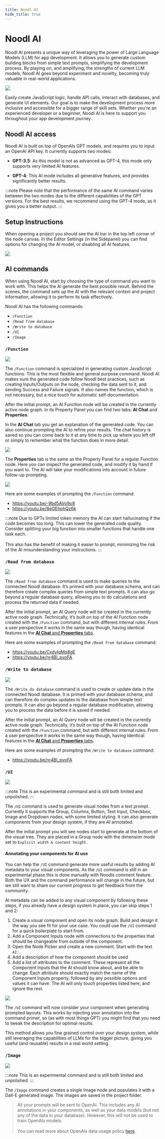 ```yaml
---
title: Noodl AI
hide_title: true
---
```


# Noodl AI

Noodl AI presents a unique way of leveraging the power of Large Language Models (LLM) for app development. It allows you to generate custom building blocks from simple text prompts, simplifying the development process. By playing on, and amplifying, the strengths of current LLM models, Noodl AI goes beyond experiment and novelty, becoming truly valuable in real-world applications.

<div className="ndl-image-with-background l">

![](/docs/getting-started/noodl-ai/cover.png)

</div>

Easily create JavaScript logic, handle API calls, interact with databases, and generate UI elements. Our goal is to make the development process more inclusive and accessible for a bigger range of skill sets. Whether you're an experienced developer or a beginner, Noodl AI is here to support you throughout your app development journey.

## Noodl AI access

Noodl AI is built on top of OpenAIs GPT models, and requires you to input an OpenAI API key. It currently supports two modes:

- **GPT-3.5**: As this model is not as advanced as GPT-4, this mode only supports very limited AI features.

- **GPT-4**: This AI mode includes all generative features, and provides significantly better results.

:::note
Please note that the performance of the same AI command varies between the two modes due to the different capabilities of the GPT versions. For the best results, we recommend using the GPT-4 mode, as it gives you a better output.
:::

## Setup Instructions

When opening a project you should see the AI bar in the top left corner of the node canvas. In the Editor Settings (in the Sidepanel) you can find options for changing the AI model, or disabling all AI features.

<div className="ndl-image-with-background l">

![](/docs/getting-started/noodl-ai/settings.png)

</div>

## AI commands

When using Noodl AI, start by choosing the type of command you want to work with. This helps the AI generate the best possible result. Behind the scenes, the command sets up the AI with the relevant context and project information, allowing it to perform its task effectively.

Noodl AI has the following commands:

- `/Function`
- `/Read from database`
- `/Write to database`
- `/UI`
- `/Image`

### `/Function`

<div className="ndl-image-with-background">

![](/docs/getting-started/noodl-ai/function.png)

</div>

The `/Function` command is specialized in generating custom JavaScript functions. This is the most flexible and general purpose command. Noodl AI makes sure the generated code follow Noodl best practices, such as creating Inputs/Outputs on the node, checking the data sent to it, and sending Success and Failure signals. It also names the function, which is not necessary, but a nice touch for automatic self-documentation.

After the initial prompt, an AI Function node will be created in the currently active node graph. In its Property Panel you can find two tabs: **AI Chat** and **Properties**.

In the **AI Chat** tab you get an explanation of the generated code. You can also continue prompting the AI to refine your results. The chat history is saved so you can come back to it at any time to pick up where you left off or simply to remember what the function does in more detail.

<div className="ndl-image-with-background">

![](/docs/getting-started/noodl-ai/function-chat-panel.png)

</div>

The **Properties** tab is the same as the Property Panel for a regular Function node. Here you can inspect the generated code, and modify it by hand if you want to. The AI will take your modifications into account in future follow-up prompting.

<div className="ndl-image-with-background l">

![](/docs/getting-started/noodl-ai/function-properties-panel.png)

</div>

Here are some examples of prompting the `/Function` command:

- https://youtu.be/-9bd5AVo9o8
- https://youtu.be/8eOEhphQz6k

:::note
Due to GPTs limited token memory the AI can start hallucinating if the code becomes too long. This can lower the generated code quality. Consider splitting your big function into smaller functions that handle one task each. <br/><br/>
This also has the benefit of making it easier to prompt, minimizing the risk of the AI misunderstanding your instructions.
:::

### `/Read from database`

<div className="ndl-image-with-background">

![](/docs/getting-started/noodl-ai/read-db.png)

</div>

The `/Read from database` command is used to make queries to the connected Noodl database. It’s primed with your database schema, and can therefore create complex queries from simple text prompts. It can also go beyond a regular database query, allowing you to do calculations and process the returned data if needed.

After the initial prompt, an AI Query node will be created in the currently active node graph. Technically, it’s built on top of the AI Function node created with the `/Function` command, but with different internal rules. From a user perspective it works in the same way though, having identical features in the [**AI Chat** and **Properties** tabs](#function).

Here are some examples of prompting the `/Read from database` command:

- https://youtu.be/CxdyIqMq8gE
- https://youtu.be/nr4BI_pvoFA

### `/Write to database`

<div className="ndl-image-with-background">

![](/docs/getting-started/noodl-ai/write-db.png)

</div>

The `/Write do database` command is used to create or update data in the connected Noodl database. It is primed with your database schema, and can therefore do complex updates to the database from simple text prompts. It can also go beyond a regular database modification, allowing you to process the data before it is saved if needed.

After the initial prompt, an AI Query node will be created in the currently active node graph. Technically, it’s built on top of the AI Function node created with the `/Function` command, but with different internal rules. From a user perspective it works in the same way though, having identical features in the [**AI Chat** and **Properties** tabs](#function).

Here are some examples of prompting the `/Write to database` command:

- https://youtu.be/nr4BI_pvoFA

### `/UI`

<div className="ndl-image-with-background l">

![](/docs/getting-started/noodl-ai/ui-command.png)

</div>

:::note
This is an experimental command and is still both limited and unpolished.
:::

The `/UI` command is used to generate visual nodes from a text prompt. Currently it supports the Group, Columns, Button, Text Input, Checkbox, Image and Dropdown nodes, with some limited styling. It can also generate components from your design system, if they are AI annotated.

After the initial prompt you will see nodes start to generate at the bottom of the visual tree. They are placed in a Group node with the dimension mode set to `Explicit width & content height`.

#### Annotating your components for AI use

You can help the `/UI` command generate more useful results by adding AI metadata to your visual components. As the `/UI` command is still in an experimental phase this is done manually with Noodls comment feature. Both the UX and the command performance will change in the future, but we still want to share our current progress to get feedback from the community.

AI metadata can be added to any visual component by following these steps, if you already have a design system in place, you can skip steps 1 and 2:

1. Create a visual component and open its node graph. Build and design it the way you see fit for your use case. You could use the `/UI` command for a quick boilerplate to start from.
2. Add a Component Inputs node with connections to the properties that should be changeable from outside of the component.
3. Open the Node Picker and create a new comment. Start with the text `AI:`.
4. Add a description of how the component should be used
5. Add a list of attributes to the comment. These represent all the Component Inputs that the AI should know about, and be able to change. Each attribute should exactly match the name of the Component Inputs property, followed by any possible options and values it can have. The AI will only touch properties listed here, and ignore the rest.

<div className="ndl-image-with-background xl">

![](/docs/getting-started/noodl-ai/annotation.png)

</div>

The `/UI` command will now consider your component when generating prompted layouts. This works by injecting your annotation into the command primer, so (as with most things GPT) you might find that you need to tweak the description for optimal results.

This method allows you fine grained control over your design system, while still leveraging the capabilities of LLMs for the bigger picture, giving you useful (and reusable) results in a real world setting.

### `/Image`

<div className="ndl-image-with-background l">

![](/docs/getting-started/noodl-ai/image-command.png)

</div>

:::note
This is an experimental command and is still both limited and unpolished.
:::

The `/Image` command creates a single Image node and populates it with a Dall-E generated image. The images are saved in the project folder.

> All your prompts will be sent to OpenAI. This includes any AI annotations in your components, as well as your data models (but not any of the data in your database). However, this will not be used to train OpenAIs models.<br/><br/>
> You can read more about OpenAIs data usage policy [here](https://openai.com/policies/api-data-usage-policies).
